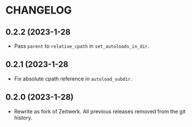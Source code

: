 # CHANGELOG

## 0.2.2 (2023-1-28
* Pass `parent` to `relative_cpath` in `set_autoloads_in_dir`.

## 0.2.1 (2023-1-28
* Fix absolute cpath reference in `autoload_subdir`.

## 0.2.0 (2023-1-28)
* Rewrite as fork of Zeitwerk. All previous releases removed from the git history.
